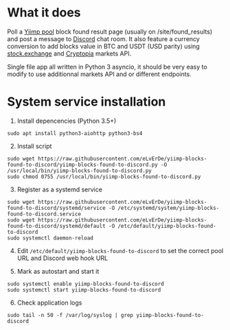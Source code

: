 # What it does

Poll a [Yiimp pool] block found result page (usually on /site/found\_results) and post a message to [Discord] chat room.
It also feature a currency conversion to add blocks value in BTC and USDT (USD parity) using [stock.exchange] and [Cryptopia] markets API.

Single file app all written in Python 3 asyncio, it should be very easy to modify to use additionnal markets API and or different endpoints.


# System service installation

1. Install depencencies (Python 3.5+)
```
sudo apt install python3-aiohttp python3-bs4
```

2. Install script
```
sudo wget https://raw.githubusercontent.com/eLvErDe/yiimp-blocks-found-to-discord/yiimp-blocks-found-to-discord.py -O /usr/local/bin/yiimp-blocks-found-to-discord.py
sudo chmod 0755 /usr/local/bin/yiimp-blocks-found-to-discord.py
```

3. Register as a systemd service
```
sudo wget https://raw.githubusercontent.com/eLvErDe/yiimp-blocks-found-to-discord/systemd/service -O /etc/systemd/system/yiimp-blocks-found-to-discord.service 
sudo wget https://raw.githubusercontent.com/eLvErDe/yiimp-blocks-found-to-discord/systemd/default -O /etc/default/yiimp-blocks-found-to-discord
sudo systemctl daemon-reload
```

4. Edit `/etc/default/yiimp-blocks-found-to-discord` to set the correct pool URL and Discord web hook URL

5. Mark as autostart and start it
```
sudo systemctl enable yiimp-blocks-found-to-discord
sudo systemctl start yiimp-blocks-found-to-discord
```

6. Check application logs
```
sudo tail -n 50 -f /var/log/syslog | grep yiimp-blocks-found-to-discord
```

[Yiimp pool]: https://github.com/tpruvot/yiimp
[Discord]: https://discordapp.com/
[stock.exchange]: https://stocks.exchange/
[Cryptopia]: https://www.cryptopia.co.nz/

